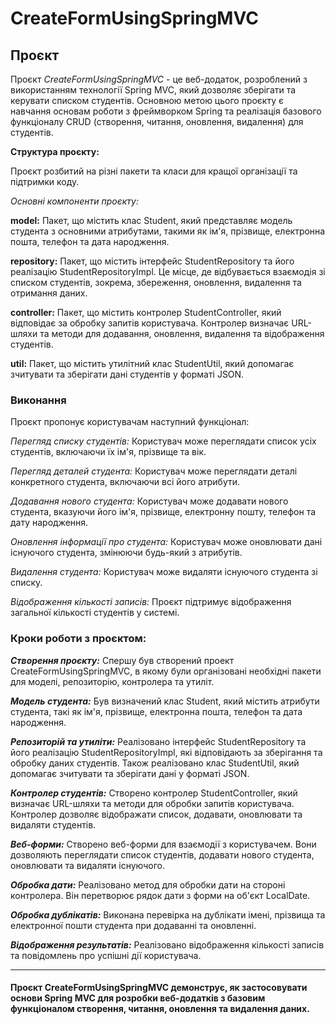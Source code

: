 # CreateFormUsingSpringMVC
## Проєкт


Проєкт *CreateFormUsingSpringMVC* - це веб-додаток, розроблений з використанням технології Spring MVC, який дозволяє зберігати та керувати списком студентів. Основною метою цього проєкту є навчання основам роботи з фреймворком Spring та реалізація базового функціоналу CRUD (створення, читання, оновлення, видалення) для студентів.


**Структура проєкту:**

Проєкт розбитий на різні пакети та класи для кращої організації та підтримки коду. 

*Основні компоненти проєкту:*

**model:** Пакет, що містить клас Student, який представляє модель студента з основними атрибутами, такими як ім'я, прізвище, електронна пошта, телефон та дата народження.

**repository:** Пакет, що містить інтерфейс StudentRepository та його реалізацію StudentRepositoryImpl. Це місце, де відбувається взаємодія зі списком студентів, зокрема, збереження, оновлення, видалення та отримання даних.

**controller:** Пакет, що містить контролер StudentController, який відповідає за обробку запитів користувача. Контролер визначає URL-шляхи та методи для додавання, оновлення, видалення та відображення студентів.

**util:** Пакет, що містить утилітний клас StudentUtil, який допомагає зчитувати та зберігати дані студентів у форматі JSON.


### Виконання

Проєкт пропонує користувачам наступний функціонал:

*Перегляд списку студентів:*
Користувач може переглядати список усіх студентів, включаючи їх ім'я, прізвище та вік.

*Перегляд деталей студента:*
Користувач може переглядати деталі конкретного студента, включаючи всі його атрибути.

*Додавання нового студента:*
Користувач може додавати нового студента, вказуючи його ім'я, прізвище, електронну пошту, телефон та дату народження.

*Оновлення інформації про студента:*
Користувач може оновлювати дані існуючого студента, змінюючи будь-який з атрибутів.

*Видалення студента:*
Користувач може видаляти існуючого студента зі списку.

*Відображення кількості записів:*
Проєкт підтримує відображення загальної кількості студентів у системі.


### Кроки роботи з проєктом:

***Створення проєкту:***
Спершу був створений проект CreateFormUsingSpringMVC, в якому були організовані необхідні пакети для моделі, репозиторію, контролера та утиліт.

***Модель студента:***
Був визначений клас Student, який містить атрибути студента, такі як ім'я, прізвище, електронна пошта, телефон та дата народження.

***Репозиторій та утиліти:*** 
Реалізовано інтерфейс StudentRepository та його реалізацію StudentRepositoryImpl, які відповідають за зберігання та обробку даних студентів. Також реалізовано клас StudentUtil, який допомагає зчитувати та зберігати дані у форматі JSON.

***Контролер студентів:***
Створено контролер StudentController, який визначає URL-шляхи та методи для обробки запитів користувача. Контролер дозволяє відображати список, додавати, оновлювати та видаляти студентів.

***Веб-форми:***
Створено веб-форми для взаємодії з користувачем. Вони дозволяють переглядати список студентів, додавати нового студента, оновлювати та видаляти існуючого.

***Обробка дати:***
Реалізовано метод для обробки дати на стороні контролера. Він перетворює рядок дати з форми на об'єкт LocalDate.

***Обробка дублікатів:***
Виконана перевірка на дублікати імені, прізвища та електронної пошти студента при додаванні та оновленні.

***Відображення результатів:***
Реалізовано відображення кількості записів та повідомлень про успішні дії користувача.

---

#### Проєкт CreateFormUsingSpringMVC демонструє, як застосовувати основи Spring MVC для розробки веб-додатків з базовим функціоналом створення, читання, оновлення та видалення даних.